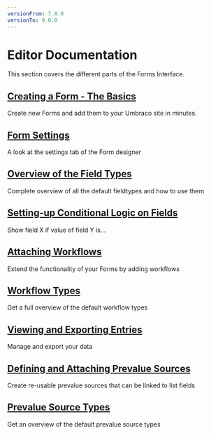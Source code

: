 ```yaml
---
versionFrom: 7.0.0
versionTo: 9.0.0
---
```


# Editor Documentation

This section covers the different parts of the Forms Interface.

## [Creating a Form - The Basics](Creating-a-Form/index.md)

Create new Forms and add them to your Umbraco site in minutes.

## [Form Settings](Creating-a-Form/Form-Settings/index.md)

A look at the settings tab of the Form designer

## [Overview of the Field Types](Creating-a-Form/Fieldtypes/index.md)

Complete overview of all the default fieldtypes and how to use them

## [Setting-up Conditional Logic on Fields](Creating-a-Form/Conditional-Logic/index.md)

Show field X if value of field Y is...

## [Attaching Workflows](Attaching-Workflows/index.md)

Extend the functionality of your Forms by adding workflows

## [Workflow Types](Attaching-Workflows/Workflow-Types/index-v9.md)

Get a full overview of the default workflow types

## [Viewing and Exporting Entries](Viewing-and-Exporting-Entries/index.md)

Manage and export your data

## [Defining and Attaching Prevalue Sources](Defining-and-Attaching-Prevaluesources/index.md)

Create re-usable prevalue sources that can be linked to list fields

## [Prevalue Source Types](Defining-and-Attaching-Prevaluesources/Prevalue-source-types)

Get an overview of the default prevalue source types
